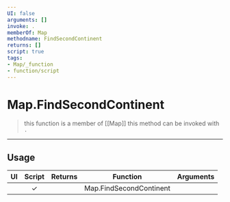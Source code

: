 ```yaml
---
UI: false
arguments: []
invoke: .
memberOf: Map
methodname: FindSecondContinent
returns: []
script: true
tags:
- Map/_function
- function/script
---
```

# Map.FindSecondContinent
> this function is a member of [[Map]]
> this method can be invoked with `.`
-----
## Usage
|  UI | Script | Returns | Function | Arguments |
|:---:|:------:|-------:|:--------:|:---------|
| |✓||Map.FindSecondContinent||
